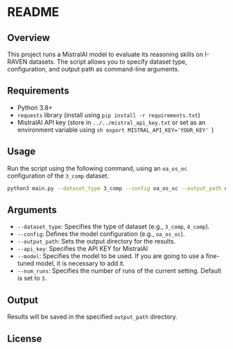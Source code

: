 # README

## Overview
This project runs a MistralAI model to evaluate its reasoning skills on I-RAVEN datasets. The script allows you to specify dataset type, configuration, and output path as command-line arguments.

## Requirements
- Python 3.8+
- `requests` library (install using `pip install -r requirements.txt`)
- MistralAI API key (store in `../../mistral_api_key.txt` or set as an environment variable using ```sh export MISTRAL_API_KEY='YOUR_KEY' ```)

## Usage
Run the script using the following command, using an `oa_os_oc` configuration of the `3_comp` dataset.
```sh
python3 main.py --dataset_type 3_comp --config oa_os_oc --output_path output/3_comp/
```

## Arguments
- `--dataset_type`: Specifies the type of dataset (e.g., `3_comp`, `4_comp`).
- `--config`: Defines the model configuration (e.g., `oa_os_oc`). 
- `--output_path`: Sets the output directory for the results.
- `--api_key`: Specifies the API KEY for MistralAI 
- `--model`: Specifies the model to be used. If you are going to use a fine-tuned model, it is necessary to add it. 
- `--num_runs`: Specifies the number of runs of the current setting. Default is set to `3`. 

## Output
Results will be saved in the specified `output_path` directory.

## License

